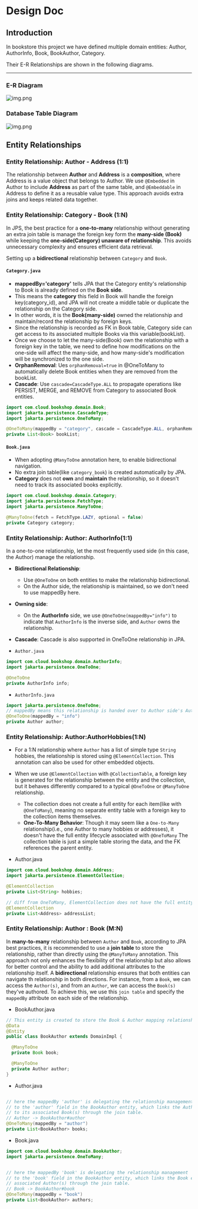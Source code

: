 # Design Doc

## Introduction

In bookstore this project we have defined multiple domain entities: Author, AuthorInfo, Book, BookAuthor, Category.

Their E-R Relationships are shown in the following diagrams.


---

### E-R Diagram

![img.png](entity-relationship.png)

### Database Table Diagram 
![img.png](db-tables.png)

## Entity Relationships

### Entity Relationship: Author - Address (1:1)

The relationship between **Author** and **Address** is a **composition**, where Address is a value object that belongs
to Author. We use `@Embedded` in Author to include **Address** as part of the same table, and `@Embeddable` in Address
to define it as a reusable value type. This approach avoids extra joins and keeps related data together.

### Entity Relationship: Category - Book (1:N)

In JPS, the best practice for a **one-to-many** relationship without generating an extra join table is manage the
foreign key form the **many-side (Book)** while keeping the **one-side(Category) unaware of relationship**. This avoids
unnecessary complexity and ensures efficient data retrieval.

Setting up a **bidirectional** relationship between `Category` and `Book`.

#### `Category.java`

- **mappedBy='category'** tells JPA that the Category entity's relationship to Book is already defined on the **Book
  side**.
- This means the **category** this field in Book will handle the foreign key(category_id), and JPA will not create a
  middle table or duplicate the relationship on the Category side.
- In other words, it is the **Book(many-side)** owned the relationship and maintain/record the relationship by foreign
  keys.
- Since the relationship is recorded as FK in Book table, Category side can get access to its associated multiple Books
  via this variable(bookList).
- Once we choose to let the many-side(Book) own the relationship with a foreign key in the table, we need to define how
  modifications on the one-side will affect the many-side, and how many-side's modification will be synchronized to the
  one side.
- **OrphanRemoval**: Ues `orphanRemoval=true` in @OneToMany to automatically delete Book entities when they are removed
  from the bookList.
- **Cascade**: Use `cascade=CascadeType.ALL` to propagate operations like PERSIST, MERGE, and REMOVE from Category to
  associated Book entities.

```java
import com.cloud.bookshop.domain.Book;
import jakarta.persistence.CascadeType;
import jakarta.persistence.OneToMany;

@OneToMany(mappedBy = "category", cascade = CascadeType.ALL, orphanRemoval = true)
private List<Book> bookList; 
```

#### `Book.java`

- When adopting `@ManyToOne` annotation here, to enable bidirectional navigation.
- No extra join table(like `category_book`) is created automatically by JPA.
- **Category** does not **own** and **maintain** the relationship, so it doesn't need to track its associated books
  explicitly.

```java
import com.cloud.bookshop.domain.Category;
import jakarta.persistence.FetchType;
import jakarta.persistence.ManyToOne;

@ManyToOne(fetch = FetchType.LAZY, optional = false)
private Category category; 
```

### Entity Relationship: Author: AuthorInfo(1:1)

In a one-to-one relationship, let the most frequently used side (in this case, the Author) manage the relationship.

- **Bidirectional Relationship**:
    - Use `@OneToOne` on both entities to make the relationship bidirectional.
    - On the Author side, the relationship is maintained, so we don't need to use mappedBy here.
- **Owning side**:
    - On the **AuthorInfo** side, we use `@OneToOne(mappedBy="info")` to indicate that `AuthorInfo` is the inverse side,
      and `Author` owns the relationship.
- **Cascade**: Cascade is also supported in OneToOne relationship in JPA.

- `Author.java`

```java
import com.cloud.bookshop.domain.AuthorInfo;
import jakarta.persistence.OneToOne;

@OneToOne
private AuthorInfo info; 
```

- `AuthorInfo.java`

```java
import jakarta.persistence.OneToOne;
// mappedBy means this relationship is handed over to Author side's Author#info this field
@OneToOne(mappedBy = "info")
private Author author; 
```

### Entity Relationship: Author:AuthorHobbies(1:N)

- For a 1:N relationship where `Author` has a list of simple type `String` hobbies, the relationship is stored using
  `@ElementCollection`. This annotation can also be used for other embedded objects.

- When we use `@ElementCollection` with `@CollectionTable`, a foreign key is generated for the relationship between the
  entity and the collection, but it behaves differently compared to a typical `@OneToOne` or `@ManyToOne` relationship.
  - The collection does not create a full entity for each item(like with `@OneToMany`), meaning no separate entity table
    with a foreign key to the collection items themselves.
  - **One-To-Many Behavior**: Though it may seem like a `One-to-Many` relationship(i.e., one Author to many hobbies or
    addresses), it doesn't have the full entity lifecycle associated with `@OneToMany` The collection table is just a
    simple table storing the data, and the FK references the parent entity.

- Author.java

```java
import com.cloud.bookshop.domain.Address;
import jakarta.persistence.ElementCollection;

@ElementCollection
private List<String> hobbies;

// diff from OneToMany, ElementCollection does not have the full entity's lifecycle.
@ElementCollection
private List<Address> addressList; 
```

### Entity Relationship: Author : Book (M:N)

In **many-to-many** relationship between `Author` and `Book`, according to JPA best practices, it is recommended to use
a **join table** to store the relationship, rather than directly using the `@ManyToMany` annotation. This approach not
only enhances the flexibility of the relationship but also allows for better control and the ability to add additional
attributes to the relationship itself.
A **bidirectional** relationship ensures that both entities can navigate th relationship in both directions. For
instance, from a `Book`, we can access the `Author(s)`, and from an `Author`, we can access the `Book(s)` they've
authored. To achieve this, we use this `join table` and specify the `mappedBy` attribute on each side of the
relationship.

- BookAuthor.java

```java
// This entity is created to store the Book & Author mapping relationships
@Data
@Entity
public class BookAuthor extends DomainImpl {

  @ManyToOne
  private Book book;

  @ManyToOne
  private Author author;
}
```

- Author.java

```java

// here the mappedBy 'author' is delegating the relationship management
// to the 'author' field in the BookAuthor entity, which links the Author entity 
// to its associated Book(s) through the join table. 
// Author -> BookAuthor#author 
@OneToMany(mappedBy = "author")
private List<BookAuthor> books;
```

- Book.java

```java
import com.cloud.bookshop.domain.BookAuthor;
import jakarta.persistence.OneToMany;


// here the mappedBy 'book' is delegating the relationship management 
// to the 'book' field in the BookAuthor entity, which links the Book entity to its 
// associated Author(s) through the join table. 
// Book -> BookAuthor#book 
@OneToMany(mappedBy = "book")
private List<BookAuthor> authors; 
```
